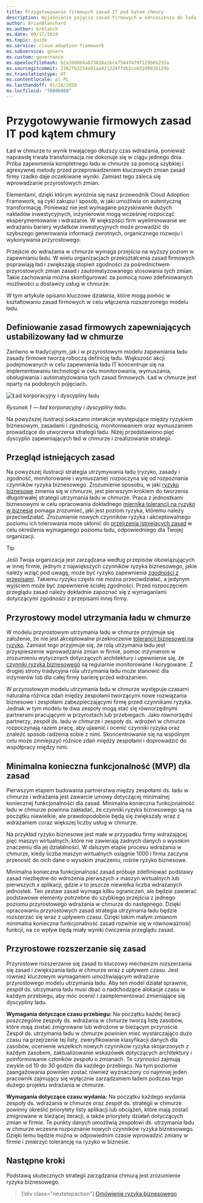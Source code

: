 ```yaml
---
title: Przygotowywanie firmowych zasad IT pod kątem chmury
description: Wyjaśnienie pojęcia zasad firmowych w odniesieniu do ładu w chmurze.
author: BrianBlanchard
ms.author: brblanch
ms.date: 09/17/2019
ms.topic: guide
ms.service: cloud-adoption-framework
ms.subservice: govern
ms.custom: governance
ms.openlocfilehash: b2a260868a873828a1bc47584f479f129b6b255a
ms.sourcegitcommit: 2362fb3154a91aa421224ffdb2cc632d982b129b
ms.translationtype: HT
ms.contentlocale: pl-PL
ms.lasthandoff: 01/28/2020
ms.locfileid: "76806088"
---
```

<!-- markdownlint-disable MD026 -->

# <a name="prepare-corporate-it-policy-for-the-cloud"></a>Przygotowywanie firmowych zasad IT pod kątem chmury

Ład w chmurze to wynik trwającego dłuższy czas wdrażania, ponieważ naprawdę trwała transformacja nie dokonuje się w ciągu jednego dnia. Próba zapewnienia kompletnego ładu w chmurze za pomocą szybkiej i agresywnej metody przed przeprowadzeniem kluczowych zmian zasad firmy rzadko daje oczekiwane wyniki. Zamiast tego zaleca się wprowadzanie przyrostowych zmian.

Elementami, dzięki którym wyróżnia się nasz przewodnik Cloud Adoption Framework, są cykl zakupu i sposób, w jaki umożliwia on autentyczną transformację. Ponieważ nie jest wymagane pozyskiwanie dużych nakładów inwestycyjnych, inżynierowie mogą wcześniej rozpocząć eksperymentowanie i wdrażanie. W większości firm wyeliminowanie we wdrażaniu bariery wydatków inwestycyjnych może prowadzić do szybszego generowania informacji zwrotnych, organicznego rozwoju i wykonywania przyrostowego.

Przejście do wdrażania w chmurze wymaga przejścia na wyższy poziom w zapewnianiu ładu. W wielu organizacjach przekształcenia zasad firmowych poprawiają ład i zwiększają stopień zgodności za pośrednictwem przyrostowych zmian zasad i zautomatyzowanego stosowania tych zmian. Takie zachowania można skonfigurować za pomocą nowo zdefiniowanych możliwości u dostawcy usług w chmurze.

W tym artykule opisano kluczowe działania, które mogą pomóc w kształtowaniu zasad firmowych w celu włączenia rozszerzonego modelu ładu.

## <a name="define-corporate-policy-to-mature-cloud-governance"></a>Definiowanie zasad firmowych zapewniających ustabilizowany ład w chmurze

Zarówno w tradycyjnym, jak i w przyrostowym modelu zapewniania ładu zasady firmowe tworzą roboczą definicję ładu. Większość akcji podejmowanych w celu zapewnienia ładu IT koncentruje się na implementowaniu technologii w celu monitorowania, wymuszania, obsługiwania i automatyzowania tych zasad firmowych. Ład w chmurze jest oparty na podobnych pojęciach.

![Ład korporacyjny i dyscypliny ładu](../../_images/operational-transformation-govern-highres.png)

*Rysunek 1 — ład korporacyjny i dyscypliny ładu.*

Na powyższej ilustracji pokazano interakcje występujące między ryzykiem biznesowym, zasadami i zgodnością, monitorowaniem oraz wymuszaniem prowadzące do utworzenia strategii ładu. Niżej przedstawiono pięć dyscyplin zapewniających ład w chmurze i zrealizowanie strategii.

## <a name="review-existing-policies"></a>Przegląd istniejących zasad

Na powyższej ilustracji strategia utrzymywania ładu (ryzyko, zasady i zgodność, monitorowanie i wymuszanie) rozpoczyna się od rozpoznania czynników ryzyka biznesowego. Zrozumienie sposobu, w jaki [ryzyko biznesowe](./business-risk.md) zmienia się w chmurze, jest pierwszym krokiem do tworzenia długotrwałej strategii utrzymania ładu w chmurze. Praca z jednostkami biznesowymi w celu opracowania dokładnego [miernika tolerancji na ryzyko w biznesie](./risk-tolerance.md) pomaga zrozumieć, jaki jest poziom ryzyka, któremu należy przeciwdziałać. Zrozumienie nowych czynników ryzyka i akceptowalnego poziomu ich tolerowania może skłonić do [przejrzenia istniejących zasad](./cloud-policy-review.md) w celu określenia wymaganego poziomu ładu, odpowiedniego dla Twojej organizacji.

> [!TIP]
> Jeśli Twoja organizacja jest zarządzana według przepisów obowiązujących w innej firmie, jednym z największych czynników ryzyka biznesowego, jakie należy wziąć pod uwagę, może być ryzyko zapewnienia [zgodności z przepisami](./regulatory-compliance.md). Takiemu ryzyku często nie można przeciwdziałać, a jedynym wyjściem może być zapewnienie ścisłej zgodności. Przed rozpoczęciem przeglądu zasad należy dokładnie zapoznać się z wymaganiami dotyczącymi zgodności z przepisami innej firmy.

## <a name="an-incremental-approach-to-cloud-governance"></a>Przyrostowy model utrzymania ładu w chmurze

W modelu przyrostowym utrzymania ładu w chmurze przyjmuje się założenie, że nie jest akceptowalne przekroczenie [tolerancji biznesowej na ryzyko](./risk-tolerance.md). Zamiast tego przyjmuje się, że rolą utrzymania ładu jest przyspieszenie wprowadzania zmian w firmie, pomoc inżynierom w zrozumieniu wytycznych dotyczących architektury i upewnienie się, że [czynniki ryzyka biznesowego](./business-risk.md) są regularnie monitorowane i korygowane. Z drugiej strony tradycyjna rola utrzymania ładu może stanowić dla inżynierów lub dla całej firmy barierę przed wdrażaniem.

W przyrostowym modelu utrzymania ładu w chmurze występuje czasami naturalna różnica zdań między zespołami tworzącymi nowe rozwiązania biznesowe i zespołami zabezpieczającymi firmę przed czynnikami ryzyka. Jednak w tym modelu te dwa zespoły mogą stać się równorzędnymi partnerami pracującymi w przyrostach lub przebiegach. Jako równorzędni partnerzy, zespół ds. ładu w chmurze i zespoły ds. wdrożeń w chmurze rozpoczynają razem pracę, aby ujawnić i ocenić czynniki ryzyka oraz znaleźć sposób radzenia sobie z nimi. Skoncentrowanie się na wspólnym celu może zmniejszyć różnice zdań między zespołami i doprowadzić do współpracy między nimi.

## <a name="minimum-viable-product-mvp-for-policy"></a>Minimalna konieczna funkcjonalność (MVP) dla zasad

Pierwszym etapem budowania partnerstwa między zespołami ds. ładu w chmurze i wdrażania jest zawarcie umowy dotyczącej minimalnej koniecznej funkcjonalności dla zasad. Minimalna konieczna funkcjonalność ładu w chmurze powinna zakładać, że czynniki ryzyka biznesowego są na początku niewielkie, ale prawdopodobnie będą się zwiększały wraz z wdrażaniem coraz większej liczby usług w chmurze.

Na przykład ryzyko biznesowe jest małe w przypadku firmy wdrażającej pięć maszyn wirtualnych, które nie zawierają żadnych danych o wysokim znaczeniu dla jej działalności. W dalszym etapie procesu wdrażania w chmurze, kiedy liczba maszyn wirtualnych osiągnie 1000 i firma zaczyna przenosić do nich dane o wysokim znaczeniu, rośnie ryzyko biznesowe.

Minimalna konieczna funkcjonalność zasad próbuje zdefiniować podstawy zasad niezbędne do wdrożenia pierwszych _x_ maszyn wirtualnych lub pierwszych _x_ aplikacji, gdzie _x_ to jeszcze niewielka liczba wdrażanych jednostek. Ten zestaw zasad wymaga kilku ograniczeń, ale będzie zawierać podstawowe elementy potrzebne do szybkiego przejścia z jednego poziomu przyrostowego wdrażania w chmurze do następnego. Dzięki opracowaniu przyrostowych zasad strategia utrzymania ładu będzie rozszerzać się wraz z upływem czasu. Dzięki takim małym zmianom minimalna konieczna funkcjonalność zasad rozwinie się w równoważność funkcji, na co wpływ będą miały wyniki ćwiczenia przeglądu zasad.

## <a name="incremental-policy-growth"></a>Przyrostowe rozszerzanie się zasad

Przyrostowe rozszerzanie się zasad to kluczowy mechanizm rozszerzania się zasad i zwiększania ładu w chmurze wraz z upływem czasu. Jest również kluczowym wymaganiem umożliwiającym wdrażanie przyrostowego modelu utrzymania ładu. Aby ten model działał sprawnie, zespół ds. utrzymania ładu musi dbać o nadchodzące alokacje czasu w każdym przebiegu, aby móc ocenić i zaimplementować zmieniające się dyscypliny ładu.

**Wymagania dotyczące czasu przebiegu:** Na początku każdej iteracji poszczególne zespoły ds. wdrażania w chmurze tworzą listę zasobów, które mają zostać zmigrowane lub wdrożone w bieżącym przyroście. Zespół ds. utrzymania ładu w chmurze powinien mieć wystarczająco dużo czasu na przejrzenie tej listy, zweryfikowanie klasyfikacji danych dla zasobów, ocenienie wszelkich nowych czynników ryzyka skojarzonych z każdym zasobem, zaktualizowanie wskazówek dotyczących architektury i poinformowanie członków zespołu o zmianach. Te czynności zajmują zwykle od 10 do 30 godzin dla każdego przebiegu. Na tym poziomie zaangażowania powinien zostać również wyznaczony co najmniej jeden pracownik zajmujący się wyłącznie zarządzaniem ładem podczas tego dużego projektu wdrażania w chmurze.

**Wymagania dotyczące czasu wydania:** Na początku każdego wydania zespoły ds. wdrażania w chmurze oraz zespół ds. strategii w chmurze powinny określić priorytety listy aplikacji lub obciążeń, które mają zostać zmigrowane w bieżącej iteracji, a także priorytety działań dotyczących zmian w firmie. Te punkty danych umożliwią zespołowi ds. utrzymania ładu w chmurze wczesne rozpoznanie nowych czynników ryzyka biznesowego. Dzięki temu będzie można w odpowiednim czasie wprowadzić zmiany w firmie i zmierzyć tolerancję na ryzyko w biznesie.

## <a name="next-steps"></a>Następne kroki

Podstawą skutecznych strategii zarządzania chmurą jest zrozumienie ryzyka biznesowego.

> [!div class="nextstepaction"]
> [Omówienie ryzyka biznesowego](./business-risk.md)
